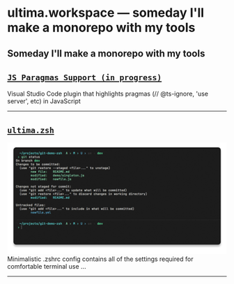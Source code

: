 # ultima.workspace — someday I'll make a monorepo with my tools

## Someday I'll make a monorepo with my tools

## [`JS Paragmas Support (in progress)`](https://github.com/egorlem/ultima.workspace/tree/pragmas)

Visual Studio Code plugin that highlights pragmas (// @ts-ignore, 'use server', etc) in JavaScript 

---
## [`ultima.zsh`](https://github.com/egorlem/ultima.zsh-theme/tree/main)
![item zsh prompt](https://github.com/egorlem/021011/blob/main/demos/zsh-theme-demo-min.png?raw=true)
Minimalistic .zshrc config contains all of the settings required for comfortable terminal use ...

---

